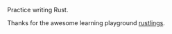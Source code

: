 Practice writing Rust.

Thanks for the awesome learning playground [rustlings](https://github.com/rust-lang/rustlings).
